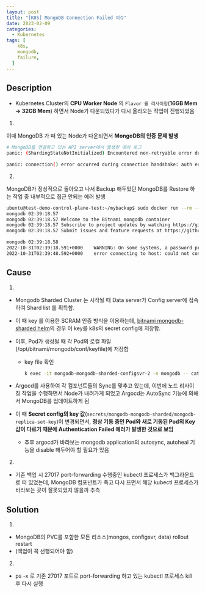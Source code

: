 ```yaml
---
layout: post
title: "[K8S] MongoDB Connection Failed 이슈"
date: 2023-02-09
categories:
  - Kubernetes
tags: [
    k8s,
    mongodb,
    failure,
  ]
---
```

## Description

- Kubernetes Cluster의 **CPU Worker Node** 의 `Flavor 를 리사이징`(**16GB Mem → 32GB Mem**) 하면서 Node가 다운되었다가 다시 올라오는 작업이 진행되었음

1.

이때 MongoDB 가 떠 있는 Node가 다운되면서 **MongoDB의 인증 문제 발생**

```bash
# MongoDB를 연결하고 있는 API server에서 발생한 에러 로그
panic: (ShardingStateNotInitialized) Encountered non-retryable error during query :: caused by :: Cannot accept sharding commands if sharding state has not been initialized with a shardIdentity document
 
panic: connection() error occurred during connection handshake: auth error: sasl conversation error: unable to authenticate using mechanism "SCRAM-SHA-1": (AuthenticationFailed) Authentication failed
```

2.

MongoDB가 정상적으로 돌아오고 나서 Backup 해두었던 MongoDB를 Restore 하는 작업 중 내부적으로 접근 안되는 에러 발생

```bash
ubuntu@test-demo-control-plane-test:~/mybackup$ sudo docker run --rm --name mongodb -v $(pwd):/app --net="host" bitnami/mongodb:latest mongorestore -u root -p $MONGODB_ROOT_PASSWORD /app
mongodb 02:39:18.57
mongodb 02:39:18.57 Welcome to the Bitnami mongodb container
mongodb 02:39:18.57 Subscribe to project updates by watching https://github.com/bitnami/containers
mongodb 02:39:18.57 Submit issues and feature requests at https://github.com/bitnami/containers/issues
 
mongodb 02:39:18.58
2022-10-31T02:39:18.591+0000    WARNING: On some systems, a password provided directly using --password may be visible to system status programs such as `ps` that may be invoked by other users. Consider omitting the password to provide it via stdin, or using the --config option to specify a configuration file with the password.
2022-10-31T02:39:48.592+0000    error connecting to host: could not connect to server: server selection error: server selection timeout, current topology: { Type: Single, Servers: [{ Addr: localhost:27017, Type: Unknown, Last error: connection() error occurred during connection handshake: connection(localhost:27017[-13]) incomplete read of message header: read tcp [::1]:59378->[::1]:27017: i/o timeout }, ] }
```

## Cause

1.

- Mongodb Sharded Cluster 는 시작될 때 Data server가 Config server에 접속하여 Shard list 를 획득함.
- 이 때 key 를 이용한 SCRAM 인증 방식을 이용하는데, [bitnami mongodb-sharded helm](https://github.com/bitnami/charts/tree/master/bitnami/mongodb-sharded)의 경우 이 key를 k8s의 secret config에 저장함.
- 이후, Pod가 생성될 때 각 Pod의 로컬 파일(/opt/bitnami/mongodb/conf/keyfile)에 저장함
    - key file 확인
        
        ```bash
        k exec -it mongodb-mongodb-sharded-configsvr-2 -n mongodb -- cat /opt/bitnami/mongodb/conf/keyfile
        ```
        
- Argocd를 사용하여 각 컴포넌트들의 Sync를 맞추고 있는데, 이번에 노드 리사이징 작업을 수행하면서 Node가 내려가게 되었고 Argocd는 AutoSync 기능에 의해서 MongoDB를 업데이트하게 됨
- 이 때 **Secret config의 key 값**(`secrets/mongodb-mongodb-sharded/mongodb-replica-set-key`)이 변경되면서, **정상 기동 중인 Pod와 새로 기동된 Pod의 Key 값이 다르기 때문에 Authentication Failed 에러가 발생한 것으로 보임**
    - 추후 argocd가 바라보는 mongodb application의 autosync, autoheal 기능을 disable 해두어야 할 필요가 있음

2.

- 기존 백업 시 27017 port-forwarding 수행중인 kubectl 프로세스가 백그라운드로 떠 있었는데, MongoDB 컴포넌트가 죽고 다시 뜨면서 해당 kubectl 프로세스가 바라보는 곳이 잘못되었지 않을까 추측

## Solution

1.

- MongoDB의 PVC를 포함한 모든 리소스(mongos, configsvr, data) rollout restart
- (백업이 꼭 선행되어야 함)

2.

- ps -x 로 기존 27017 포트로 port-forwarding 하고 있는 kubectl 프로세스 kill 후 다시 실행